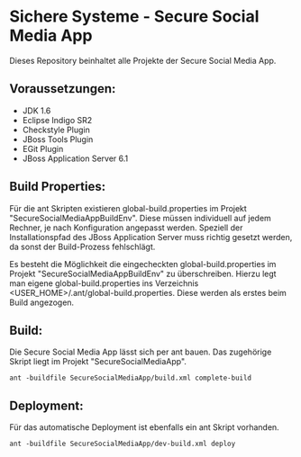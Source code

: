 Sichere Systeme - Secure Social Media App
====================================

Dieses Repository beinhaltet alle Projekte der Secure Social Media App.

Voraussetzungen: 
----------------
* JDK 1.6
* Eclipse Indigo SR2
* Checkstyle Plugin
* JBoss Tools Plugin
* EGit Plugin
* JBoss Application Server 6.1

Build Properties:
-----------------	
Für die ant Skripten existieren global-build.properties im Projekt "SecureSocialMediaAppBuildEnv". Diese müssen individuell auf jedem Rechner, je nach Konfiguration angepasst werden. Speziell der Installationspfad des JBoss Application Server muss richtig gesetzt werden, da sonst der Build-Prozess fehlschlägt.

Es besteht die Möglichkeit die eingecheckten global-build.properties im Projekt "SecureSocialMediaAppBuildEnv" zu überschreiben. Hierzu legt man eigene global-build.properties ins Verzeichnis <USER_HOME>/.ant/global-build.properties. Diese werden als erstes beim Build angezogen.

Build:
------
Die Secure Social Media App lässt sich per ant bauen. Das zugehörige Skript liegt im Projekt "SecureSocialMediaApp".

    ant -buildfile SecureSocialMediaApp/build.xml complete-build

Deployment:
-----------
Für das automatische Deployment ist ebenfalls ein ant Skript vorhanden.

    ant -buildfile SecureSocialMediaApp/dev-build.xml deploy
